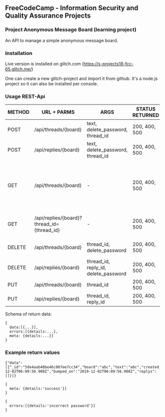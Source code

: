 ## **FreeCodeCamp** - Information Security and Quality Assurance Projects

### Project Anonymous Message Board (learning project)

An API to manage a simple anonymous message board.

### Installation

Live version is installed on glitch.com
(https://s-projects18-fcc-65.glitch.me/)

One can create a new glitch-project and import it from github.
It's a node.js project so it can also be installed per console.

### Usage REST-Api

| METHOD | URL + PARMS          |  ARGS                            | STATUS RETURNED |  DATA RETURNED |
| ------ | -------------------- | -------------------------------- | --------------- | -------------- |
| POST   | /api/threads/{board} | text, delete_password, thread_id | 200, 400, 500   | new thread |
| POST   | /api/replies/{board} | text, delete_password, thread_id | 200, 400, 500   | thread with new reply |
| GET    | /api/threads/{board} | - | 200, 400, 500   | array of most recent 10 bumped threads with most recent 3 replies |
| GET    | /api/replies/{board}?thread_id={thread_id} | - | 200, 400, 500   | entire thread with all it's replies |
| DELETE | /api/threads/{board} | thread_id, delete_password | 200, 400, 500   | (delete thread completely) |
| DELETE | /api/replies/{board} | thread_id, reply_id, delete_password | 200, 400, 500   | (delete reply) |
| PUT    | /api/threads/{board} | thread_id | 200, 400, 500   | (report a thread) |
| PUT    | /api/replies/{board} | thread_id, reply_id | 200, 400, 500   | (report a reply) |

Schema of return data:

``` 
{
  data:[{...}],
  errors:[{details:...},
  meta: {details:...}]
} 
```

### Example return values
```
{"data":[{"_id":"5de4aab48be46c007ee7cc34","board":"abc","text":"abc","created_on":"2019-12-02T06:09:56.908Z","bumped_on":"2019-12-02T06:09:56.908Z","replys":[]}]}
```

``` 
{
  meta: {details:'success'}]
} 
```

``` 
{
  errors:[{details:'incorrect password'}]
} 
```